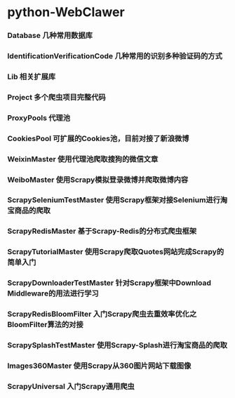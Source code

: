 # python-WebClawer
### Database 几种常用数据库 
### IdentificationVerificationCode 几种常用的识别多种验证码的方式
### Lib 相关扩展库
### Project	多个爬虫项目完整代码
### ProxyPools 代理池
### CookiesPool 可扩展的Cookies池，目前对接了新浪微博
### WeixinMaster 使用代理池爬取搜狗的微信文章
### WeiboMaster 使用Scrapy模拟登录微博并爬取微博内容
### ScrapySeleniumTestMaster 使用Scrapy框架对接Selenium进行淘宝商品的爬取
### ScrapyRedisMaster 基于Scrapy-Redis的分布式爬虫框架
### ScrapyTutorialMaster 使用Scrapy爬取Quotes网站完成Scrapy的简单入门
### ScrapyDownloaderTestMaster 针对Scrapy框架中Download Middleware的用法进行学习
### ScrapyRedisBloomFilter 入门Scrapy爬虫去重效率优化之BloomFilter算法的对接
### ScrapySplashTestMaster 使用Scrapy-Splash进行淘宝商品的爬取
### Images360Master 使用Scrapy从360图片网站下载图像
### ScrapyUniversal 入门Scrapy通用爬虫

